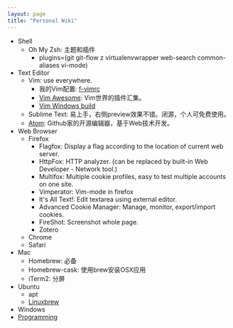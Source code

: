 ```yaml
---
layout: page
title: "Personal Wiki"
---
```


* Shell
    * Oh My Zsh: 主题和插件
        * plugins=(git git-flow z virtualenvwrapper web-search common-aliases vi-mode)
* Text Editor
    * Vim: use everywhere.
        * 我的Vim配置: [f-vimrc](https://github.com/flniu/f-vimrc)
        * [Vim Awesome](http://vimawesome.com/): Vim世界的插件汇集。
        * [Vim Windows build](https://tuxproject.de/projects/vim/)
    * Sublime Text: 易上手，右侧preview效果不错。闭源，个人可免费使用。
    * [Atom](https://atom.io/): Github家的开源编辑器，基于Web技术开发。
* Web Browser
    * Firefox
        * Flagfox: Display a flag according to the location of current web server.
        * HttpFox: HTTP analyzer. (can be replaced by built-in Web Developer - Network tool.)
        * Multifox: Multiple cookie profiles, easy to test multiple accounts on one site.
        * Vimperator: Vim-mode in firefox
        * It's All Text!: Edit textarea using external editor.
        * Advanced Cookie Manager: Manage, monitor, export/import cookies.
        * FireShot: Screenshot whole page.
        * Zotero
    * Chrome
    * Safari
* Mac
    * Homebrew: 必备
    * Homebrew-cask: 使用brew安装OSX应用
    * iTerm2: 分屏
* Ubuntu
    * apt
    * [Linuxbrew](http://linuxbrew.sh/)
* Windows
* [Programming](programming/)
